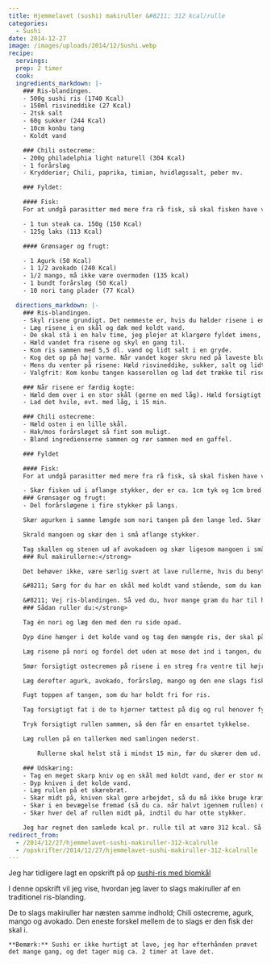 ```yaml
---
title: Hjemmelavet (sushi) makiruller &#8211; 312 kcal/rulle
categories:
  - Sushi
date: 2014-12-27
image: /images/uploads/2014/12/Sushi.webp
recipe:
  servings:
  prep: 2 timer
  cook:
  ingredients_markdown: |-
    ### Ris-blandingen.
    - 500g sushi ris (1740 Kcal)
    - 150ml risvineddike (27 Kcal)
    - 2tsk salt
    - 60g sukker (244 Kcal)
    - 10cm konbu tang
    - Koldt vand

    ### Chili ostecreme:
    - 200g philadelphia light naturell (304 Kcal)
    - 1 forårsløg
    - Krydderier; Chili, paprika, timian, hvidløgssalt, peber mv.

    ### Fyldet:

    #### Fisk:
    For at undgå parasitter med mere fra rå fisk, så skal fisken have været dybt frossen i mindst et døgn før brug.

    - 1 tun steak ca. 150g (150 Kcal)
    - 125g laks (113 Kcal)

    #### Grønsager og frugt:

    - 1 Agurk (50 Kcal)
    - 1 1/2 avokado (240 Kcal)
    - 1/2 mango, må ikke være overmoden (135 kcal)
    - 1 bundt forårsløg (50 Kcal)
    - 10 nori tang plader (77 Kcal)

  directions_markdown: |-
    ### Ris-blandingen.
    - Skyl risene grundigt. Det nemmeste er, hvis du hælder risene i en stor si og skyller risene under rindende vand fra hanen. Skyl risene til vandet er klart.
    - Læg risene i en skål og dæk med koldt vand.
    - De skal stå i en halv time, jeg plejer at klargøre fyldet imens, se længere nede.
    - Hæld vandet fra risene og skyl en gang til.
    - Kom ris sammen med 5,5 dl. vand og lidt salt i en gryde.
    - Kog det op på høj varme. Når vandet koger skru ned på laveste blus og lad det stå i 20 min. Løft ikke låget imens de koger.
    - Mens du venter på risene: Hæld risvineddike, sukker, salt og lidt peber i en kasserolle og lad det koge op og sluk det igen.
    - Valgfrit: Kom konbu tangen kasserollen og lad det trække til risene er færdige. Tag konbu tangen op igen og smid det ud.

    ### Når risene er færdig kogte:
    - Hæld dem over i en stor skål (gerne en med låg). Hæld forsigtigt risvineddikelagen over risene og vend, indtil lagen er fordelt godt og grundigt.
    - Lad det hvile, evt. med låg, i 15 min.

    ### Chili ostecreme:
    - Hæld osten i en lille skål.
    - Hak/mos forårsløget så fint som muligt.
    - Bland ingredienserne sammen og rør sammen med en gaffel.

    ### Fyldet

    #### Fisk:
    For at undgå parasitter med mere fra rå fisk, så skal fisken have været dybt frossen i mindst et døgn før brug.

    - Skær fisken ud i aflange stykker, der er ca. 1cm tyk og 1cm bred.
    ### Grønsager og frugt:
    - Del forårsløgene i fire stykker på langs.

    Skær agurken i samme længde som nori tangen på den lange led. Skær den på langs i fire, fjern kernerne og skær så hver 1/4 i tre dele på langs.

    Skrald mangoen og skær den i små aflange stykker.

    Tag skallen og stenen ud af avokadoen og skær ligesom mangoen i små aflange stykker.
    ### Rul makirullerne:</strong>

    Det behøver ikke, være særlig svært at lave rullerne, hvis du benytter dig af disse små tricks:

    &#8211; Sørg for du har en skål med koldt vand stående, som du kan dyppe hænderne i. Dette gør at risene ikke klistre så meget til dine hænder.

    &#8211; Vej ris-blandingen. Så ved du, hvor mange gram du har til hver rulle.
    ### Sådan ruller du:</strong>

    Tag én nori og læg den med den ru side opad.

    Dyp dine hænger i det kolde vand og tag den mængde ris, der skal på én ruller med dine fugtige hænder.

    Læg risene på nori og fordel det uden at mose det ind i tangen, du skal lade 1-1,5 cm i toppen være fri for ris.

    Smør forsigtigt ostecremen på risene i en streg fra ventre til højre side.

    Læg derefter agurk, avokado, forårsløg, mango og den ene slags fisk på stregen af ostecreme.

    Fugt toppen af tangen, som du har holdt fri for ris.

    Tag forsigtigt fat i de to hjørner tættest på dig og rul henover fyldet, og rul mod toppen så den fugtede nori kommer på ydersiden.

    Tryk forsigtigt rullen sammen, så den får en ensartet tykkelse.

    Læg rullen på en tallerken med samlingen nederst.

        Rullerne skal helst stå i mindst 15 min, før du skærer dem ud.

    ### Udskæring:
    - Tag en meget skarp kniv og en skål med koldt vand, der er stor nok til knivæggen.
    - Dyp kniven i det kolde vand.
    - Læg rullen på et skærebræt.
    - Skær midt på, kniven skal gøre arbejdet, så du må ikke bruge kræfter på det.
    - Skær i en bevægelse fremad (så du ca. når halvt igennem rullen) og træk tilbage, så du er helt igennem.
    - Skær hver del af rullen midt på, indtil du har otte stykker.

    Jeg har regnet den samlede kcal pr. rulle til at være 312 kcal. Så må du selv vurdere, hvor sundt du synes det er 😉
redirect_from:
  - /2014/12/27/hjemmelavet-sushi-makiruller-312-kcalrulle
  - /opskrifter/2014/12/27/hjemmelavet-sushi-makiruller-312-kcalrulle
---
```


Jeg har tidligere lagt en opskrift på op [sushi-ris med blomkål](/sushi/2013/09/21/sushi-ris-med-blomkal/)

I denne opskrift vil jeg vise, hvordan jeg laver to slags makiruller af en traditionel ris-blanding.

De to slags makiruller har næsten samme indhold; Chili ostecreme, agurk, mango og avokado. Den eneste forskel mellem de to slags er den fisk der skal i.

    **Bemærk:** Sushi er ikke hurtigt at lave, jeg har efterhånden prøvet det mange gang, og det tager mig ca. 2 timer at lave det.
